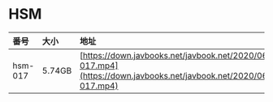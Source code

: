 # HSM

| 番号 | 大小 | 地址 |
| :--- | :--- | :--- |
| hsm-017 | 5.74GB | [https://down.javbooks.net/javbook.net/2020/06/25/hsm-017.mp4](https://down.javbooks.net/javbook.net/2020/06/25/hsm-017.mp4) |

